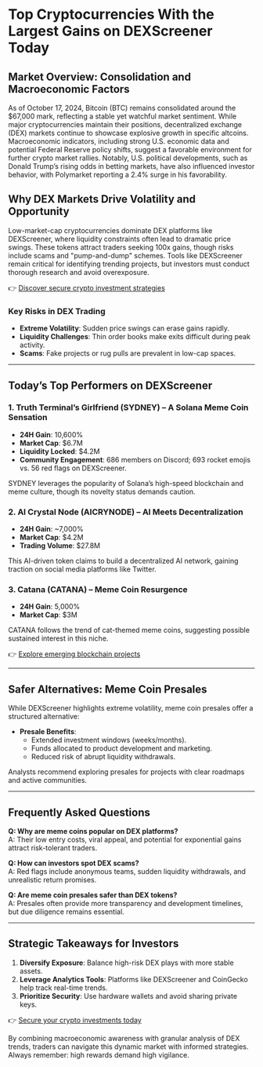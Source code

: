 # Top Cryptocurrencies With the Largest Gains on DEXScreener Today  

## Market Overview: Consolidation and Macroeconomic Factors  

As of October 17, 2024, Bitcoin (BTC) remains consolidated around the $67,000 mark, reflecting a stable yet watchful market sentiment. While major cryptocurrencies maintain their positions, decentralized exchange (DEX) markets continue to showcase explosive growth in specific altcoins. Macroeconomic indicators, including strong U.S. economic data and potential Federal Reserve policy shifts, suggest a favorable environment for further crypto market rallies. Notably, U.S. political developments, such as Donald Trump’s rising odds in betting markets, have also influenced investor behavior, with Polymarket reporting a 2.4% surge in his favorability.  

## Why DEX Markets Drive Volatility and Opportunity  

Low-market-cap cryptocurrencies dominate DEX platforms like DEXScreener, where liquidity constraints often lead to dramatic price swings. These tokens attract traders seeking 100x gains, though risks include scams and "pump-and-dump" schemes. Tools like DEXScreener remain critical for identifying trending projects, but investors must conduct thorough research and avoid overexposure.  

👉 [Discover secure crypto investment strategies](https://bit.ly/okx-bonus)  

### Key Risks in DEX Trading  
- **Extreme Volatility**: Sudden price swings can erase gains rapidly.  
- **Liquidity Challenges**: Thin order books make exits difficult during peak activity.  
- **Scams**: Fake projects or rug pulls are prevalent in low-cap spaces.  

---

## Today’s Top Performers on DEXScreener  

### 1. **Truth Terminal’s Girlfriend (SYDNEY)** – A Solana Meme Coin Sensation  
- **24H Gain**: 10,600%  
- **Market Cap**: $6.7M  
- **Liquidity Locked**: $4.2M  
- **Community Engagement**: 686 members on Discord; 693 rocket emojis vs. 56 red flags on DEXScreener.  

SYDNEY leverages the popularity of Solana’s high-speed blockchain and meme culture, though its novelty status demands caution.  

### 2. **AI Crystal Node (AICRYNODE)** – AI Meets Decentralization  
- **24H Gain**: ~7,000%  
- **Market Cap**: $4.2M  
- **Trading Volume**: $27.8M  

This AI-driven token claims to build a decentralized AI network, gaining traction on social media platforms like Twitter.  

### 3. **Catana (CATANA)** – Meme Coin Resurgence  
- **24H Gain**: 5,000%  
- **Market Cap**: $3M  

CATANA follows the trend of cat-themed meme coins, suggesting possible sustained interest in this niche.  

👉 [Explore emerging blockchain projects](https://bit.ly/okx-bonus)  

---

## Safer Alternatives: Meme Coin Presales  

While DEXScreener highlights extreme volatility, meme coin presales offer a structured alternative:  
- **Presale Benefits**:  
  - Extended investment windows (weeks/months).  
  - Funds allocated to product development and marketing.  
  - Reduced risk of abrupt liquidity withdrawals.  

Analysts recommend exploring presales for projects with clear roadmaps and active communities.  

---

## Frequently Asked Questions  

**Q: Why are meme coins popular on DEX platforms?**  
A: Their low entry costs, viral appeal, and potential for exponential gains attract risk-tolerant traders.  

**Q: How can investors spot DEX scams?**  
A: Red flags include anonymous teams, sudden liquidity withdrawals, and unrealistic return promises.  

**Q: Are meme coin presales safer than DEX tokens?**  
A: Presales often provide more transparency and development timelines, but due diligence remains essential.  

---

## Strategic Takeaways for Investors  

1. **Diversify Exposure**: Balance high-risk DEX plays with more stable assets.  
2. **Leverage Analytics Tools**: Platforms like DEXScreener and CoinGecko help track real-time trends.  
3. **Prioritize Security**: Use hardware wallets and avoid sharing private keys.  

👉 [Secure your crypto investments today](https://bit.ly/okx-bonus)  

By combining macroeconomic awareness with granular analysis of DEX trends, traders can navigate this dynamic market with informed strategies. Always remember: high rewards demand high vigilance.